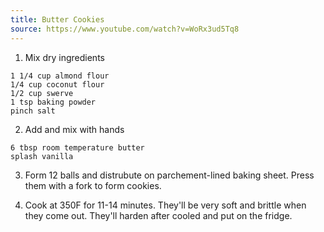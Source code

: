 ```yaml
---
title: Butter Cookies
source: https://www.youtube.com/watch?v=WoRx3ud5Tq8
---
```


1. Mix dry ingredients

```
1 1/4 cup almond flour
1/4 cup coconut flour
1/2 cup swerve
1 tsp baking powder
pinch salt
```

2. Add and mix with hands

```
6 tbsp room temperature butter
splash vanilla
```

3. Form 12 balls and distrubute on parchement-lined baking sheet. Press them with a fork to form cookies.

4. Cook at 350F for 11-14 minutes. They'll be very soft and brittle when they come out. They'll harden after cooled and put on the fridge.
